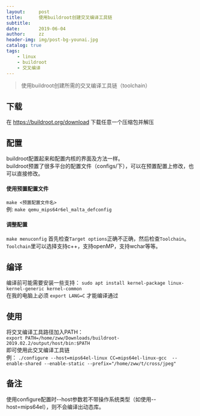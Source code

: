 ```yaml
---
layout:     post
title:      使用buildroot创建交叉编译工具链
subtitle:   
date:       2019-06-04
author:     zz
header-img: img/post-bg-younai.jpg
catalog: true
tags:
    - linux
    - buildroot
    - 交叉编译
---
```


> 使用buildroot创建所需的交叉编译工具链（toolchain）

## 下载
在 <https://buildroot.org/download> 下载任意一个压缩包并解压

## 配置
buildroot配置起来和配置内核的界面及方法一样。  
buildroot预置了很多平台的配置文件（configs/下），可以在预置配置上修改，也可以直接修改。

#### 使用预置配置文件
`make <预置配置文件名>`  
例: `make qemu_mips64r6el_malta_defconfig`

#### 调整配置
`make menuconfig`
首先检查`Target options`正确不正确，然后检查`Toolchain`。`Toolchain`里可以选择支持c++，支持openMP，支持wchar等等。

## 编译
编译前可能需要安装一些支持： `sudo apt install kernel-package linux-kernel-generic kernel-common`  
在我的电脑上必须 `export LANG=C` 才能编译通过

## 使用
将交叉编译工具路径加入PATH：  
`export PATH=/home/zww/Downloads/buildroot-2019.02.2/output/host/bin:$PATH`  
即可使用此交叉编译工具链  
例： `./configure --host=mips64el-linux CC=mips64el-linux-gcc  --enable-shared --enable-static --prefix="/home/zww/t/cross/jpeg"`

## 备注
使用configure配置时--host参数若不带操作系统类型（如使用--host=mips64el），则不会编译出动态库。
